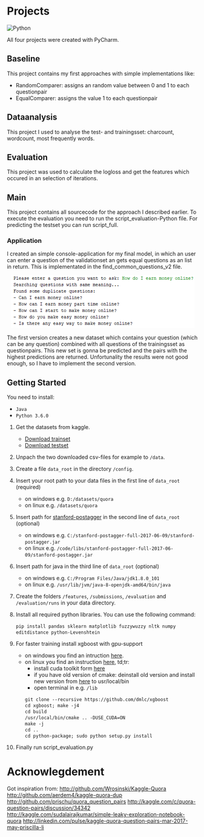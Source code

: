 # Projects
![Python](https://img.shields.io/badge/python-3.6.0-green.svg)

All four projects were created with PyCharm.

## Baseline

This project contains my first approaches with simple implementations like:
- RandomComparer: assigns an random value between 0 and 1 to each questionpair
- EqualComparer: assigns the value 1 to each questionpair 

## Dataanalysis

This project I used to analyse the test- and trainingsset: charcount, wordcount, most frequently words.

## Evaluation

This project was used to calculate the logloss and get the features which occured in an selection of iterations.

## Main

This project contains all sourcecode for the approach I described earlier. To execute the evaluation you need to run the script_evaluation-Python file. For predicting the testset you can run script_full.

### Application

I created an simple console-application for my final model, in which an user can enter a question of the validationset an gets equal questions as an list in return. This is implementated in the find_common_questions_v2 file.

<p align="center">
  <img alt="find_common_questions Screenshot" src="../screenshots/find_common_questions.PNG">
</p>

The first version creates a new dataset which contains your question (which can be any question) combined with all questions of the trainingsset as questionpairs. This new set is gonna be predicted and the pairs with the highest predictions are returned. Unfortunality the results were not good enough, so I have to implement the second version.

## Getting Started
You need to install:
- `Java`
- `Python 3.6.0`

1. Get the datasets from kaggle.
	- [Download trainset](https://www.kaggle.com/c/quora-question-pairs/download/train.csv.zip)  
	- [Download testset](https://www.kaggle.com/c/quora-question-pairs/download/test.csv.zip) 

2. Unpach the two downloaded csv-files for example to `/data`.

3. Create a file `data_root` in the directory `/config`.

4. Insert your root path to your data files in the first line of `data_root` (required)
	- on windows e.g. `D:/datasets/quora`
	- on linux e.g. `/datasets/quora`

5. Insert path for [stanford-postagger](https://nlp.stanford.edu/software/tagger.shtml#Download) in the second line of `data_root` (optional)
	- on windows e.g. `C:/stanford-postagger-full-2017-06-09/stanford-postagger.jar`
	- on linux e.g. `/code/libs/stanford-postagger-full-2017-06-09/stanford-postagger.jar`

6. Insert path for java in the third line of `data_root` (optional)
	- on windows e.g. `C:/Program Files/Java/jdk1.8.0_101`
	- on linux e.g. `/usr/lib/jvm/java-8-openjdk-amd64/bin/java`

7. Create the folders `/features`, `/submissions`, `/evaluation` and `/evaluation/runs` in your data directory.

8. Install all required python libraries. You can use the following command:
	```shell
	pip install pandas sklearn matplotlib fuzzywuzzy nltk numpy editdistance python-Levenshtein
	```

9. For faster training install xgboost with gpu-support
	- on windows you find an intruction [here](http://www.picnet.com.au/blogs/guido/post/2016/09/22/xgboost-windows-x64-binaries-for-download/).
	- on linux you find an instruction [here](https://github.com/dmlc/xgboost/blob/master/doc/build.md), td;tr:
		- install cuda toolkit form [here](https://developer.nvidia.com/cuda-downloads?target_os=Linux)
		- if you have old version of cmake: deinstall old version and install new version from [here](https://cmake.org/download/) to usr/local/bin
		- open terminal in e.g. `/lib`
		```shell
		git clone --recursive https://github.com/dmlc/xgboost
		cd xgboost; make -j4
		cd build
		/usr/local/bin/cmake .. -DUSE_CUDA=ON
		make -j
		cd ..
		cd python-package; sudo python setup.py install
		```
	
10. Finally run script_evaluation.py

# Acknowlegdement
Got inspiration from:
http://github.com/Wrosinski/Kaggle-Quora
http://github.com/aerdem4/kaggle-quora-dup
http://github.com/prischu/quora_question_pairs
http://kaggle.com/c/quora-question-pairs/discussion/34342
http://kaggle.com/sudalairajkumar/simple-leaky-exploration-notebook-quora
http://linkedin.com/pulse/kaggle-quora-question-pairs-mar-2017-may-priscilla-li
